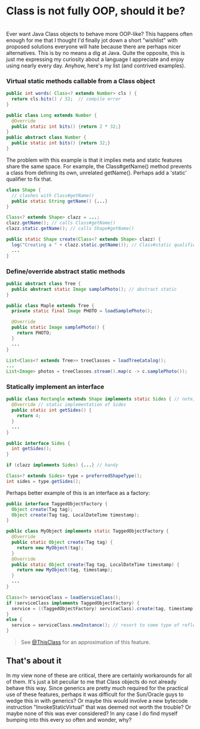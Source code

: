 # Class is not fully OOP, should it be?

<br>
Ever want Java Class objects to behave more OOP-like? This happens often enough for me that I thought I'd finally jot
down a short "wishlist" with proposed solutions everyone will hate because there are perhaps nicer alternatives. This is
by no means a dig at Java. Quite the opposite, this is just me expressing my curiosity about a language I appreciate and
enjoy using nearly every day. Anyhow, here's my list (and contrived examples).

### Virtual static methods callable from a Class object
     
```java
public int words( Class<? extends Number> cls ) {
  return cls.bits() / 32;  // compile error
}

public class Long extends Number {
  @Override
  public static int bits() {return 2 * 32;}
}
public abstract class Number {
  public static int bits() {return 32;}
}
``` 
The problem with this example is that it implies meta and static features share the same space. For example, the
Class#getName() method prevents a class from defining its own, unrelated getName(). Perhaps add a 'static' qualifier
to fix that.

```java
class Shape {
  // clashes with Class#getName()
  public static String getName() {...}
}

Class<? extends Shape> clazz = ...;
clazz.getName(); // calls Class#getName()
clazz.static.getName(); // calls Shape#getName()

public static Shape create(Class<? extends Shape> clazz) {
  log("Creating a " + clazz.static.getName()); // Class#static qualifies user-defined static features
  ...
}
```

### Define/override abstract static methods

```java
public abstract class Tree {
  public abstract static Image samplePhoto(); // abstract static   
}

public class Maple extends Tree {
  private static final Image PHOTO = loadSamplePhoto();

  @Override
  public static Image samplePhoto() {
    return PHOTO;
  }
  ...
}

List<Class<? extends Tree>> treeClasses = loadTreeCatalog();
...
List<Image> photos = treeClasses.stream().map(c -> c.samplePhoto());
```

### Statically implement an interface
```java
public class Rectangle extends Shape implements static Sides { // note, "implements static"
  @Override // static implementation of Sides
  public static int getSides() {
    return 4;
  }
  ...
}

public interface Sides {
  int getSides();
}

if (clazz implements Sides) {...} // handy

Class<? extends Sides> type = preferredShapeType();
int sides = type.getSides();
```
Perhaps better example of this is an interface as a factory:

```java
public interface TaggedObjectFactory {
  Object create(Tag tag);
  Object create(Tag tag, LocalDateTime timestamp);
}

public class MyObject implements static TaggedObjectFactory {
  @Override
  public static Object create(Tag tag) {
    return new MyObject(tag);
  }
  @Override
  public static Object create(Tag tag, LocalDateTime timestamp) {
    return new MyObject(tag, timestamp);
  }
  ...
}

Class<?> serviceClass = loadServiceClass();
if (serviceClass implements TaggedObjectFactory) {
  service = ((TaggedObjectFactory) serviceClass).create(tag, timestamp);
}
else {
  service = serviceClass.newInstance(); // resort to some type of reflective construction
}
```
>See [@ThisClass](https://github.com/manifold-systems/manifold/blob/master/manifold-deps-parent/manifold-ext/README.md#smart-static-methods-with-thisclass)
for an approximation of this feature.

## That's about it
In my view none of these are critical, there are certainly workarounds for all of them. It's just a bit peculiar
to me that Class objects do not already behave this way. Since generics are pretty much required for the practical use
of these features, perhaps it was difficult for the Sun/Oracle guys to wedge this in with generics? Or maybe this would
involve a new bytecode instruction "InvokeStaticVirtual" that was deemed not worth the trouble? Or maybe none of this
was ever considered? In any case I do find myself bumping into this every so often and wonder, why?